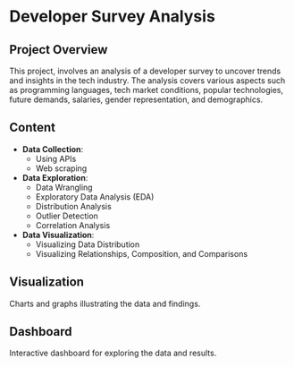 # Developer Survey Analysis

## Project Overview
This project, involves an analysis of a developer survey to uncover trends and insights in the tech industry. The analysis covers various aspects such as programming languages, tech market conditions, popular technologies, future demands, salaries, gender representation, and demographics.

## Content
- **Data Collection**:
  - Using APIs
  - Web scraping
- **Data Exploration**:
  - Data Wrangling
  - Exploratory Data Analysis (EDA)
  - Distribution Analysis
  - Outlier Detection
  - Correlation Analysis
- **Data Visualization**:
  - Visualizing Data Distribution
  - Visualizing Relationships, Composition, and Comparisons

## Visualization
Charts and graphs illustrating the data and findings.

## Dashboard
Interactive dashboard for exploring the data and results.

